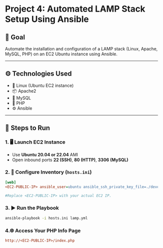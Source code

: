 # Project 4: Automated LAMP Stack Setup Using Ansible

## 🧰 Goal

Automate the installation and configuration of a LAMP stack (Linux, Apache, MySQL, PHP) on an EC2 Ubuntu instance using Ansible.

---

## ⚙️ Technologies Used

- 🐧 Linux (Ubuntu EC2 instance)
- 📦 Apache2
- 🐬 MySQL
- 🐘 PHP
- ⚙️ Ansible

---

## 🚀 Steps to Run

### 1. 🖥️ Launch EC2 Instance

- Use **Ubuntu 20.04 or 22.04** AMI
- Open inbound ports **22 (SSH)**, **80 (HTTP)**, **3306 (MySQL)**

### 2. 📝 Configure Inventory (`hosts.ini`)

```ini
[web]
<EC2-PUBLIC-IP> ansible_user=ubuntu ansible_ssh_private_key_file=./devops-key.pem ansible_python_interpreter=/usr/bin/python3

#Replace <EC2-PUBLIC-IP> with your actual EC2 IP.

```

### 3. ▶️ Run the Playbook

```bash
ansible-playbook -i hosts.ini lamp.yml
```

### 4.🌐 Access Your PHP Info Page

```ini
http://<EC2-PUBLIC-IP>/index.php
```
